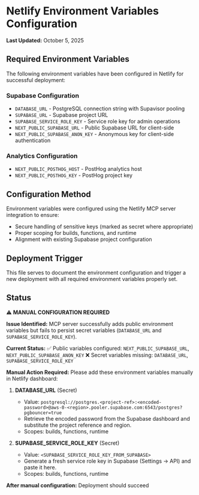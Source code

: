 # Netlify Environment Variables Configuration

**Last Updated:** October 5, 2025

## Required Environment Variables

The following environment variables have been configured in Netlify for successful deployment:

### Supabase Configuration
- `DATABASE_URL` - PostgreSQL connection string with Supavisor pooling
- `SUPABASE_URL` - Supabase project URL
- `SUPABASE_SERVICE_ROLE_KEY` - Service role key for admin operations
- `NEXT_PUBLIC_SUPABASE_URL` - Public Supabase URL for client-side
- `NEXT_PUBLIC_SUPABASE_ANON_KEY` - Anonymous key for client-side authentication

### Analytics Configuration  
- `NEXT_PUBLIC_POSTHOG_HOST` - PostHog analytics host
- `NEXT_PUBLIC_POSTHOG_KEY` - PostHog project key

## Configuration Method

Environment variables were configured using the Netlify MCP server integration to ensure:
- Secure handling of sensitive keys (marked as secret where appropriate)
- Proper scoping for builds, functions, and runtime
- Alignment with existing Supabase project configuration

## Deployment Trigger

This file serves to document the environment configuration and trigger a new deployment with all required environment variables properly set.

## Status

⚠️ **MANUAL CONFIGURATION REQUIRED**

**Issue Identified:** MCP server successfully adds public environment variables but fails to persist secret variables (`DATABASE_URL` and `SUPABASE_SERVICE_ROLE_KEY`).

**Current Status:**
✅ Public variables configured: `NEXT_PUBLIC_SUPABASE_URL`, `NEXT_PUBLIC_SUPABASE_ANON_KEY`
❌ Secret variables missing: `DATABASE_URL`, `SUPABASE_SERVICE_ROLE_KEY`

**Manual Action Required:**
Please add these environment variables manually in Netlify dashboard:

1. **DATABASE_URL** (Secret)
   - Value: `postgresql://postgres.<project-ref>:<encoded-password>@aws-0-<region>.pooler.supabase.com:6543/postgres?pgbouncer=true`
   - Retrieve the encoded password from the Supabase dashboard and substitute the project reference and region.
   - Scopes: builds, functions, runtime

2. **SUPABASE_SERVICE_ROLE_KEY** (Secret)  
   - Value: `<SUPABASE_SERVICE_ROLE_KEY_FROM_SUPABASE>`
   - Generate a fresh service role key in Supabase (Settings → API) and paste it here.
   - Scopes: builds, functions, runtime

**After manual configuration:** Deployment should succeed
